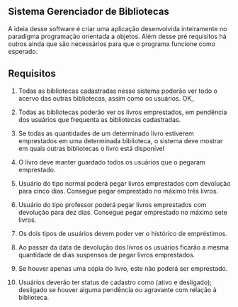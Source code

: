 
## Sistema Gerenciador de Bibliotecas

A ideia desse software é criar uma aplicação desenvolvida inteiramente no paradigma programação orientada a objetos. Além desse pré requisitos há outros ainda que são necessários para que o programa funcione como esperado.

## Requisitos

1. Todas as bibliotecas cadastradas nesse sistema poderão ver todo o acervo das outras bibliotecas, assim como os usuários. OK_

1. Todas as bibliotecas poderão ver os livros emprestados, em pendência dos usuários que frequenta as bibliotecas cadastradas.

1. Se todas as quantidades de um determinado livro estiverem emprestados em uma determinada biblioteca, o sistema deve mostrar em quais outras bibliotecas o livro está disponível

1. O livro deve manter guardado todos os usuários que o pegaram emprestado.

1. Usuário do tipo normal poderá pegar livros emprestados com devolução para cinco dias. Consegue pegar emprestado no máximo três livros.

1. Usuário do tipo professor poderá pegar livros emprestados com devolução para dez dias. Consegue pegar emprestado no máximo sete livros.

1. Os dois tipos de usuários devem poder ver o histórico de empréstimos.

1. Ao passar da data de devolução dos livros os usuários ficarão a mesma quantidade de dias suspensos de pegar livros emprestados.

1. Se houver apenas uma cópia do livro, este não poderá ser emprestado.

1. Usuários deverão ter status de cadastro como (ativo e desligado); desligado se houver alguma pendência ou agravante com relação à biblioteca.

